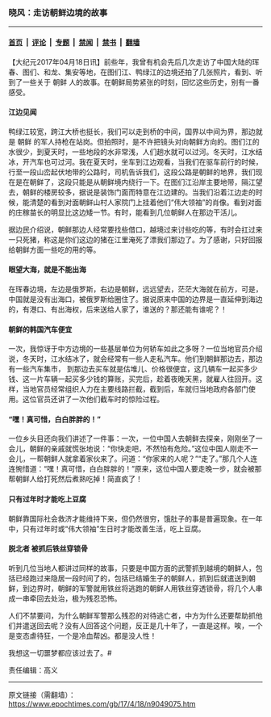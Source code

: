 ### 晓风：走访朝鲜边境的故事

---

#### [首页](../../../..?n9049075) &nbsp;|&nbsp; [评论](../../../../../epoch-comment?n9049075) &nbsp;|&nbsp; [专题](../../../../../epoch-special?n9049075) &nbsp;|&nbsp; [禁闻](../../../../../epoch-news?n9049075) &nbsp;|&nbsp; [禁书](../../../../../books?n9049075) &nbsp;|&nbsp; [翻墙](https://github.com/gfw-breaker/nogfw/blob/master/README.md?n9049075)


<div class="post_content" id="artbody" itemprop="articleBody">
 <!-- article content begin -->
 <p>
  【大纪元2017年04月18日讯】前些年，我曾有机会先后几次走访了中国大陆的珲春、图们、和龙、集安等地，在图们江、鸭绿江的边境还拍了几张照片，看到、听到了一些关于
  <ok href="https://www.epochtimes.com/gb/tag/%E6%9C%9D%E9%B2%9C.html">
   朝鲜
  </ok>
  人的故事。在朝鲜局势紧张的时刻，回忆这些历史，别有一番感受。
 </p>
 <h4>
  <strong>
   江边见闻
  </strong>
 </h4>
 <p>
  鸭绿江较宽，跨江大桥也挺长，我们可以走到桥的中间，国界以中间为界，那边就是
  <ok href="https://www.epochtimes.com/gb/tag/%E6%9C%9D%E9%B2%9C.html">
   朝鲜
  </ok>
  的军人持枪在站岗。但拍照时，是不许把镜头对向朝鲜方向的。图们江的水很少，到夏天时，一些地段的水非常浅，人们趟水就可以过河。冬天时，江水结冰，开汽车也可过河。我在夏天时，坐车到江边观看，当我们在驱车前行的时候，行至一段山峦起伏地带的公路时，司机告诉我们，这段公路是朝鲜的地界，我们现在是在朝鲜了，这段只能是从朝鲜境内绕行一下。在图们江沿岸主要地带，隔江望去，朝鲜的楼房较多，据说是装饰门面而特意在江边建的。当我们沿着江边走的时候，能清楚的看到对面朝鲜山村人家院门上挂着他们“伟大领袖”的肖像。看到对面的庄稼苗长的明显比这边矮一节。有时，能看到几位朝鲜人在那边干活儿。
 </p>
 <p>
  据边民介绍说，朝鲜那边人经常要找些借口，越境过来讨些吃的等，有时会扛过来一只死猪，称这是你们这边的猪在江里淹死了漂我们那边了。为了感谢，只好回报给朝鲜方面一些吃的用的等。
 </p>
 <h4>
  <strong>
   眼望大海，就是不能出海
  </strong>
 </h4>
 <p>
  在珲春边境，左边是俄罗斯，右边是朝鲜，远远望去，茫茫大海就在前方，可是，中国就是没有出海口，被俄罗斯给圈住了。据说原来中国的边界是一直延伸到海边的，有港口、有出海权，后来送给人家了，谁送的？那还能有谁呢？！
 </p>
 <h4>
  <strong>
   朝鲜的韩国汽车便宜
  </strong>
 </h4>
 <p>
  一次，我惊讶于中方边境的一些基层单位为何轿车如此之多呀？一位当地官员介绍说，冬天时，江水结冰了，就会经常有一些人走私汽车。他们到朝鲜那边去，那边有一些汽车集市， 到那边去买车就是估堆儿、价格很便宜，这几辆车一起买多少钱、这一片车辆一起买多少钱的算账，买完后，趁着夜晚天黑，就雇人往回开。这样，当地官员经常组织人力在主要线路拦截，截到后，车就归当地政府各部门使用。这位官员还讲了一次他们截车时的惊险过程。
 </p>
 <h4>
  <strong>
   “嘿！真可惜，白白胖胖的！”
  </strong>
 </h4>
 <p>
  一位乡头目还向我们讲述了一件事：一次，一位中国人去朝鲜去探亲，刚刚坐了一会儿，朝鲜的亲戚就慌张地说：“你快走吧，不然怕有危险。”这位中国人刚走不一会儿，一帮朝鲜人就拿着家伙来了。问道：“你家来的人呢？”“走了。”那几个人连连惋惜道：“嘿！真可惜，白白胖胖的！”原来，这位中国人要走晚一步，就会被那帮朝鲜人给打死然后煮熟吃掉！简直疯了！
 </p>
 <h4>
  <strong>
   只有过年时才能吃上豆腐
  </strong>
 </h4>
 <p>
  朝鲜靠国际社会救济才能维持下来，但仍然很穷，饿肚子的事是普遍现象。在一年中，只有过年时或“伟大领袖”生日时才能改善生活，吃上豆腐。
 </p>
 <h4>
  <strong>
   <ok href="https://www.epochtimes.com/gb/tag/%E8%84%B1%E5%8C%97%E8%80%85.html">
    脱北者
   </ok>
   被抓后铁丝穿锁骨
  </strong>
 </h4>
 <p>
  听到几位当地人都讲过同样的故事，只要是中国方面的武警抓到越境的朝鲜人，包括已经跑过来隐居一段时间了的，包括已结婚生子的朝鲜人，抓到后就遣送到朝鲜，到边界时，朝鲜的军警就用铁丝将逃跑的朝鲜人用铁丝穿透锁骨，将几个人串成一串牵回去处治，极为残忍恐怖。
 </p>
 <p>
  人们不禁要问，为什么朝鲜军警那么残忍的对待逃亡者，中方为什么还要帮助抓他们并遣送回去呢？没有人回答这个问题，反正是几十年了，一直是这样。唉，一个是变态虐待狂，一个是冷血帮凶。都是没人性！
 </p>
 <p>
  我想这一切噩梦都应该过去了。#
 </p>
 <p>
  责任编辑：高义
 </p>
 <!-- article content end -->
 <div id="below_article_ad">
 </div>
</div>


---

原文链接（需翻墙）：https://www.epochtimes.com/gb/17/4/18/n9049075.htm